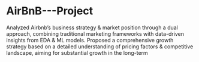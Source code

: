 # AirBnB---Project
Analyzed Airbnb’s business strategy &amp; market position through a dual approach, combining traditional marketing frameworks with data-driven insights from EDA &amp; ML models. Proposed a comprehensive growth strategy based on a detailed understanding of pricing factors &amp; competitive landscape, aiming for substantial growth in the long-term 
